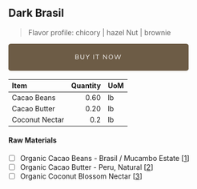 ## Dark Brasil
> Flavor profile: chicory | hazel Nut | brownie

[![Buy Now](/assets/images/buy-now.png "Buy Now")](https://shop.osocra.com/products/22021316)

| Item | Quantity | UoM  |
| :---     | ---:    | :--- |
| Cacao Beans  | 0.60    | lb    |
| Cacao Butter   | 0.20    | lb    |
| Coconut Nectar   | 0.2      | lb      |

#### Raw Materials
- [ ] Organic Cacao Beans -  Brasil / Mucambo Estate [[1](/vendors)]
- [ ] Organic Cacao Butter - Peru, Natural [[2](/vendors)]
- [ ] Organic Coconut Blossom Nectar [[3](/vendors)]
